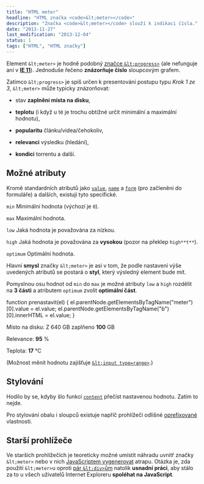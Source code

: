 ```yaml
---
title: "HTML meter"
headline: "HTML značka <code>&lt;meter></code>"
description: "Značka <code>&lt;meter></code> slouží k indikaci čísla."
date: "2013-11-27"
last_modification: "2013-12-04"
status: 1
tags: ["HTML", "HTML značky"]
---
```


Element `&lt;meter>` je hodně podobný [značce `&lt;progress>`](/progress) (ale nefunguje ani v **[IE 11](/ie11)**). Jednoduše řečeno **znázorňuje číslo** sloupcovým grafem.

Zatímco `&lt;progress>` je spíš určen k presentování postupu typu *Krok 1 ze 3*, `&lt;meter>` může typicky znázorňovat:

  - stav **zaplnění místa na disku**,

  - **teplotu** (i když u té je trochu obtížné určit minimální a maximální hodnotu),

  - **popularitu** článku/videa/čehokoliv,

  - **relevanci** výsledku (hledání),

  - **kondici** torrentu a další.

## Možné atributy

Kromě standardních atributů jako [`value`](/input#value), [`name`](/input#name) a [`form`](/input#form) (pro začlenění do formuláře) a dalších, existují tyto specifické.

  `min`
  Minimální hodnota (výchozí je `0`).
  
  `max`
  Maximální hodnota.

  `low`
  Jaká hodnota je považována za nízkou.  
  
  `high`
  Jaká hodnota je považována za **vysokou** (pozor na překlep `high**t**`).  

  `optimum`
  Optimální hodnota.    

Hlavní **smysl** značky `&lt;meter>` je asi v tom, že podle nastavení výše uvedených atributů se postará o **styl**, který výsledný element bude mít.

Pomyslnou osu hodnot od `min` do `max` je možné atributy `low` a `high` rozdělit na **3 části** a atributem `optimum` zvolit **optimální část**.

  function prenastavit(el) {
    el.parentNode.getElementsByTagName("meter")[0].value = el.value;
    el.parentNode.getElementsByTagName("b")[0].innerHTML = el.value;
  }

  Místo na disku:  Z 640 GB zaplňeno **100** GB

  Relevance:  **95** %

  Teplota:  **17** °C

  (Možnost měnit hodnotu zajišťuje [`&lt;input type=range>`](http://jecas.cz/input#type-range).)

## Stylování

Hodilo by se, kdyby šlo funkcí [`content`](/content-attr) přečíst nastavenou hodnotu. Zatím to nejde.

Pro stylování obalu i sloupců existuje napříč prohlížeči odlišné [oprefixované](/css-prefixy) vlastnosti.

## Starší prohlížeče

Ve starších prohlížečích je teoreticky možné umístit náhradu uvnitř značky `&lt;meter>` nebo v nich [JavaScriptem vygenerovat](https://gist.github.com/strings28/667320) atrapu. Otázka je, zda použití `&lt;meter>`u oproti [pár `&lt;div>`ům](http://jecas.cz/progress#podpora) natolik **usnadní práci**, aby stálo za to u všech uživatelů Internet Exploreru **spoléhat na JavaScript**.